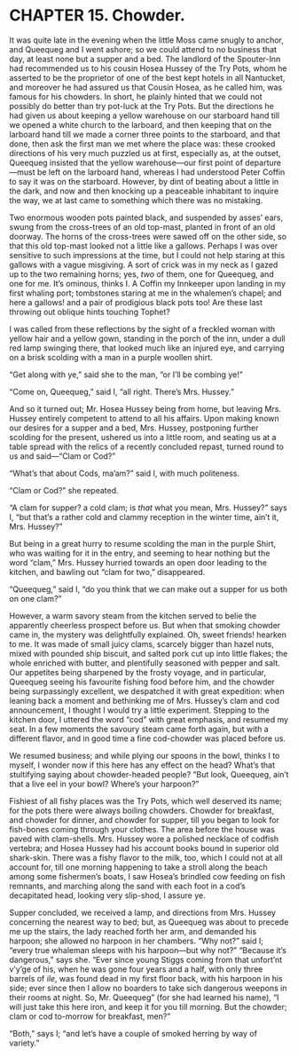 # CHAPTER 15. Chowder.

It was quite late in the evening when the little Moss came snugly to anchor, and
Queequeg and I went ashore; so we could attend to no business that day, at least
none but a supper and a bed. The landlord of the Spouter-Inn had recommended us
to his cousin Hosea Hussey of the Try Pots, whom he asserted to be the
proprietor of one of the best kept hotels in all Nantucket, and moreover he had
assured us that Cousin Hosea, as he called him, was famous for his chowders. In
short, he plainly hinted that we could not possibly do better than try pot-luck
at the Try Pots. But the directions he had given us about keeping a yellow
warehouse on our starboard hand till we opened a white church to the larboard,
and then keeping that on the larboard hand till we made a corner three points to
the starboard, and that done, then ask the first man we met where the place was:
these crooked directions of his very much puzzled us at first, especially as, at
the outset, Queequeg insisted that the yellow warehouse—our first point of
departure—must be left on the larboard hand, whereas I had understood Peter
Coffin to say it was on the starboard. However, by dint of beating about a
little in the dark, and now and then knocking up a peaceable inhabitant to
inquire the way, we at last came to something which there was no mistaking.

Two enormous wooden pots painted black, and suspended by asses’ ears, swung from
the cross-trees of an old top-mast, planted in front of an old doorway. The
horns of the cross-trees were sawed off on the other side, so that this old
top-mast looked not a little like a gallows. Perhaps I was over sensitive to
such impressions at the time, but I could not help staring at this gallows with
a vague misgiving. A sort of crick was in my neck as I gazed up to the two
remaining horns; yes, _two_ of them, one for Queequeg, and one for me. It’s
ominous, thinks I. A Coffin my Innkeeper upon landing in my first whaling port;
tombstones staring at me in the whalemen’s chapel; and here a gallows! and a
pair of prodigious black pots too! Are these last throwing out oblique hints
touching Tophet?

I was called from these reflections by the sight of a freckled woman with yellow
hair and a yellow gown, standing in the porch of the inn, under a dull red lamp
swinging there, that looked much like an injured eye, and carrying on a brisk
scolding with a man in a purple woollen shirt.

“Get along with ye,” said she to the man, “or I’ll be combing ye!”

“Come on, Queequeg,” said I, “all right. There’s Mrs. Hussey.”

And so it turned out; Mr. Hosea Hussey being from home, but leaving Mrs. Hussey
entirely competent to attend to all his affairs. Upon making known our desires
for a supper and a bed, Mrs. Hussey, postponing further scolding for the
present, ushered us into a little room, and seating us at a table spread with
the relics of a recently concluded repast, turned round to us and said—“Clam or
Cod?”

“What’s that about Cods, ma’am?” said I, with much politeness.

“Clam or Cod?” she repeated.

“A clam for supper? a cold clam; is _that_ what you mean, Mrs. Hussey?” says I,
“but that’s a rather cold and clammy reception in the winter time, ain’t it,
Mrs. Hussey?”

But being in a great hurry to resume scolding the man in the purple Shirt, who
was waiting for it in the entry, and seeming to hear nothing but the word
“clam,” Mrs. Hussey hurried towards an open door leading to the kitchen, and
bawling out “clam for two,” disappeared.

“Queequeg,” said I, “do you think that we can make out a supper for us both on
one clam?”

However, a warm savory steam from the kitchen served to belie the apparently
cheerless prospect before us. But when that smoking chowder came in, the mystery
was delightfully explained. Oh, sweet friends! hearken to me. It was made of
small juicy clams, scarcely bigger than hazel nuts, mixed with pounded ship
biscuit, and salted pork cut up into little flakes; the whole enriched with
butter, and plentifully seasoned with pepper and salt. Our appetites being
sharpened by the frosty voyage, and in particular, Queequeg seeing his favourite
fishing food before him, and the chowder being surpassingly excellent, we
despatched it with great expedition: when leaning back a moment and bethinking
me of Mrs. Hussey’s clam and cod announcement, I thought I would try a little
experiment. Stepping to the kitchen door, I uttered the word “cod” with great
emphasis, and resumed my seat. In a few moments the savoury steam came forth
again, but with a different flavor, and in good time a fine cod-chowder was
placed before us.

We resumed business; and while plying our spoons in the bowl, thinks I to
myself, I wonder now if this here has any effect on the head? What’s that
stultifying saying about chowder-headed people? “But look, Queequeg, ain’t that
a live eel in your bowl? Where’s your harpoon?”

Fishiest of all fishy places was the Try Pots, which well deserved its name; for
the pots there were always boiling chowders. Chowder for breakfast, and chowder
for dinner, and chowder for supper, till you began to look for fish-bones coming
through your clothes. The area before the house was paved with clam-shells. Mrs.
Hussey wore a polished necklace of codfish vertebra; and Hosea Hussey had his
account books bound in superior old shark-skin. There was a fishy flavor to the
milk, too, which I could not at all account for, till one morning happening to
take a stroll along the beach among some fishermen’s boats, I saw Hosea’s
brindled cow feeding on fish remnants, and marching along the sand with each
foot in a cod’s decapitated head, looking very slip-shod, I assure ye.

Supper concluded, we received a lamp, and directions from Mrs. Hussey concerning
the nearest way to bed; but, as Queequeg was about to precede me up the stairs,
the lady reached forth her arm, and demanded his harpoon; she allowed no harpoon
in her chambers. “Why not?” said I; “every true whaleman sleeps with his
harpoon—but why not?” “Because it’s dangerous,” says she. “Ever since young
Stiggs coming from that unfort’nt v’y’ge of his, when he was gone four years and
a half, with only three barrels of _ile_, was found dead in my first floor back,
with his harpoon in his side; ever since then I allow no boarders to take sich
dangerous weepons in their rooms at night. So, Mr. Queequeg” (for she had
learned his name), “I will just take this here iron, and keep it for you till
morning. But the chowder; clam or cod to-morrow for breakfast, men?”

“Both,” says I; “and let’s have a couple of smoked herring by way of variety.”
